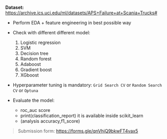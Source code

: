 **Dataset:** https://archive.ics.uci.edu/ml/datasets/APS+Failure+at+Scania+Trucks#

* Perform EDA + feature engineering in best possible way

* Check with different different model:

  1. Logistic regression
  2. SVM
  3. Decision tree
  4. Random forest
  5. Adaboost
  6. Gradient boost
  7. XGboost

* Hyperparameter tuning is mandatory: `Grid Search CV` or `Random Search CV` or `Optuna`

* Evaluate the model:
  * roc_auc score
  * print(classification_report) it is available inside scikit_learn
  * (analysis accuracy,f1_score)

> Submission form: https://forms.gle/qnVhjQ9bkwFT4vax5
